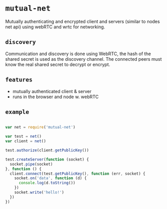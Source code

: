
# `mutual-net`

Mutually authenticating and encrypted client and servers (similar to nodes net api) using webRTC and wrtc for networking.

## `discovery`

Communication and discovery is done using WebRTC, the hash of the shared secret
 is used as the discovery channel. The connected peers must know the real shared
 secret to decrypt or encrypt.

## `features`

* mutually authenticated client & server
* runs in the browser and node w. webRTC

## `example`

```js

var net = require('mutual-net')

var test = net()
var client = net()

test.authorize(client.getPublicKey())

test.createServer(function (socket) {
  socket.pipe(socket)
}, function () {
  client.connect(test.getPublicKey(), function (err, socket) {
    socket.on('data', function (d) {
      console.log(d.toString())
    })
    socket.write('hello!')
  })
})


```
